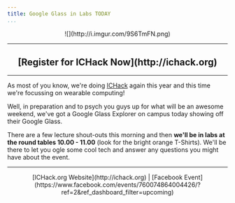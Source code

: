 ```yaml
---
title: Google Glass in Labs TODAY
...
```


<center>![](http://i.imgur.com/9S6TmFN.png)</center>

---

<center><h2>[Register for ICHack Now](http://ichack.org)</h2></center>

---

As most of you know, we're doing [ICHack](http://ichack.org) again this year and this time we're focussing on wearable computing!

Well, in preparation and to psych you guys up for what will be an awesome weekend, we've got a Google Glass Explorer on campus today showing off their Google Glass.

There are a few lecture shout-outs this morning and then **we'll be in labs at the round tables 10.00 - 11.00** (look for the bright orange T-Shirts). We'll be there to let you ogle some cool tech and answer any questions you might have about the event.

---

<center>[ICHack.org Website](http://ichack.org) | [Facebook Event](https://www.facebook.com/events/760074864004426/?ref=2&ref_dashboard_filter=upcoming)</center>

